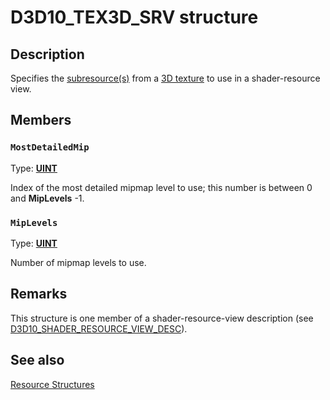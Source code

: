 # D3D10_TEX3D_SRV structure

## Description

Specifies the [subresource(s)](https://learn.microsoft.com/windows/desktop/direct3d10/d3d10-graphics-programming-guide-resources-types) from a [3D texture](https://learn.microsoft.com/windows/desktop/direct3d10/d3d10-graphics-programming-guide-resources-types) to use in a shader-resource view.

## Members

### `MostDetailedMip`

Type: **[UINT](https://learn.microsoft.com/windows/desktop/WinProg/windows-data-types)**

Index of the most detailed mipmap level to use; this number is between 0 and **MipLevels** -1.

### `MipLevels`

Type: **[UINT](https://learn.microsoft.com/windows/desktop/WinProg/windows-data-types)**

Number of mipmap levels to use.

## Remarks

This structure is one member of a shader-resource-view description (see [D3D10_SHADER_RESOURCE_VIEW_DESC](https://learn.microsoft.com/windows/desktop/api/d3d10/ns-d3d10-d3d10_shader_resource_view_desc)).

## See also

[Resource Structures](https://learn.microsoft.com/windows/desktop/direct3d10/d3d10-graphics-reference-resource-structures)